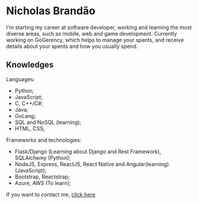 # Nicholas Brandão

I'm starting my career at software developer, working and learning the most diverse areas, such as mobile, web and game development.
Currently working on GoGerency, which helps to manage your spents, and receive details about your spents and how you usually spend.

## Knowledges


Languages:
* Python;
* JavaScript;
* C, C++/C#;
* Java;
* GoLang;
* SQL and NoSQL (learning);
* HTML, CSS;

Frameworks and technologies:
* Flask/Django (Learning about Django and Rest Framework), SQLAlchemy (Python);
* NodeJS, Express, ReactJS, React Native and Angular(learning) (JavaScript);
* Bootstrap, Reactstrap;
* Azure, AWS (To learn);

If you want to contact me, [click here](https://www.linkedin.com/in/nicholas-brandao-developer)
